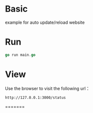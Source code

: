 # Basic
example for auto update/reload website

# Run
```go
go run main.go
```

# View
Use the browser to visit the following url：
```
http://127.0.0.1:3000/status
```
=======

